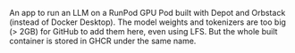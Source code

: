 An app to run an LLM on a RunPod GPU Pod built with Depot and Orbstack (instead of Docker Desktop). The model weights and tokenizers are too big (> 2GB) for GitHub to add them here, even using LFS. But the whole built container is stored in GHCR under the same name.
